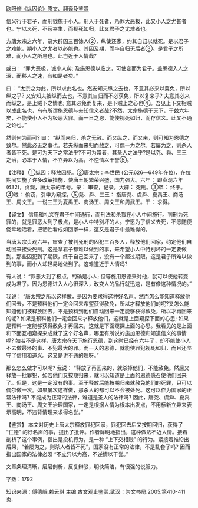 [欧阳修《纵囚论》原文、翻译及鉴赏](https://www.vrrw.net/wx/14163.html)

信义行于君子，而刑戮施于小人。刑入于死者，乃罪大恶极，此又小人之尤甚者也。宁以义死，不苟幸生，而视死如归，此又君子之尤难者也。

方唐太宗之六年，录大辟囚三百馀人②，纵使还家，约其自归以就死。是以君子之难能，期小人之尤者以必能也。其囚及期，而卒自归无后者③。是君子之所难，而小人之所易也。此岂近于人情哉?

或曰： “罪大恶极，诚小人矣; 及施恩德以临之，可使变而为君子。盖恩德入人之深，而移人之速，有如是者矣。”

曰： “太宗之为此，所以求此名也。然安知夫纵之去也，不意其必来以冀免，所以纵之乎? 又安知夫被纵而去也，不意其自归而不必获免，所以复来乎? 夫意其必来而纵之，是上贼下之情也; 意其必免而复来，是下贼上之心也④。吾见上下交相贼以成此名也，乌有所谓施恩德与夫知信义者哉?不然，太宗施德于天下，于兹六年矣，不能使小人不为极恶大罪。而一日之恩，能使视死如归，而存信义。此又不通之论也。”

然则何为而可? 曰： “纵而来归，杀之无赦。而又纵之，而又来，则可知为恩德之致尔。然此必无之事也。若夫纵而来归而赦之，可偶一为之尔。若屡为之，则杀人者皆不死。是可为天下之常法乎?不可为常者，其圣人之法乎?是以尧、舜、三王之治，必本于人情，不立异以为高，不逆情以干誉⑤。”



【注释】 ①纵囚：释放囚犯。②唐太宗：李世民 (公元626—649年在位)，在位期间实施了许多改革措施，使唐王朝繁荣兴盛，国力强大。六年： 即贞观六年 (632)，贞观，唐太宗的年号。录： 审查，记录。大辟： 死刑。③卒： 终于。④贼： 偷窃，引申为窥探。⑤尧、舜、三王： 指唐尧、虞舜、夏禹王、商汤王、周文王。一说三王为夏禹王、商汤王、周文王和周武王。干： 求得。

【译文】 信用和礼义在君子中间通行，而刑法和杀戮在小人中间施行。判刑为死罪的，就是罪恶大到了极点，是小人中特别坏的人。宁愿为了信义去死，不愿随便侥幸地活着，把牺牲看成如回家一样，这又是君子中最难得的。

当唐太宗贞观六年，审查了被判死刑的囚犯三百多人，释放他们回家，约定他们自动回来接受死刑。这是拿君子都难以做到的事，来希望小人中特别坏的一定要做到。那些囚犯到了期限，终于自己回来了，没有一个超过期限。这是君子所难以做到的事，而小人却轻易地做到了。这难道近于人情吗?

有人说： “罪恶大到了极点，的确是小人; 但等施用恩德来对他，就可以使他转变成为君子。因为恩德进入人心很深入，改变人的品行就迅速，是有像这种情况的。”

我说： “唐太宗之所以这样做，是因为要求得这种好名声。然而怎么能知道释放他们回去，不是预料他们一定会回来希望获得赦免，所以才释放他们的呢?又怎么能知道他们被释放回去，不是预料到他们自动回来一定能够获得赦免，所以才再回来的呢? 如果是预料他们一定会回来才释放他们，这就是上面窥探下面的心思; 如果是预料一定能够获得赦免才再回来，这就是下面窥探上面的心思。我看见的是上面和下面互相窥探来成就了这个好名声，哪里有所说的施加恩德和知道信义的事情呢? 如若不是这样，唐太宗在天下施行恩德，到这时已经有六年了，却不能使小人不去做最坏的事、不犯最大的罪。而一天的恩德，就能使罪犯视死如归，而且还坚守了信用和道义。这又是讲不通的理呀。”

那么怎么做才可以呢? 我说： “释放了再回来的，就杀掉他们，不能赦免。然后又释放一批罪犯，如若他们又按期归来，就可以知道是上面的恩德感召使他们回来了。但是，这是一定没有的事。至于释放后能按期归来就赦免他们的死罪，只可以偶尔做一次。如果屡次这样做，那杀人的都可以不会被处死。这可以作为国家的正常法律吗? 不能成为正常的法律，难道是圣人的法律吗? 因此，唐尧、虞舜、夏禹王、商汤王、周文王治理国家，一定是根据人情为根本出发点，不用标新立异来表示高明，不违背情理来求得名誉。”

【鉴赏】 本文对历史上唐太宗释放罪犯回家，罪犯回去后又按期回归，获得了 “仁德” 的好名声的事，提出了批评。作者鲜明地指出，这种做法不近人情。接着剖析了这个事例，指出是投机行为，是一种 “上下交相贼” 的行为。紧接着推论出后果，“若屡为之，则杀人者皆不死”，国家没有正常的法律，不是乱套了吗? 因而指出国家的法律必须 “不立异以为高，不逆情以干誉。”

文章条理清晰，层层剖析，反复辩驳，明快简洁，有很强的说服力。

字数：1792

知识来源：傅德岷,赖云琪 主编.古文观止鉴赏.武汉：崇文书局.2005.第410-411页.

